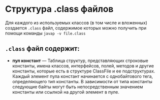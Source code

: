 # Структура .class файлов

Для каждого из используемых классов (в том числе и вложенных) создается `.class` файл, содержимое которых можно получить при помощи команды `javap -v file.class`

## `.class` файл содержит:

 - **пул констант** — Таблица структур, представляющих строковые константы, имена классов, интерфейсов, полей, методов и другие константы, которые есть в структуре ClassFile и ее подструктурах. Каждый элемент пула констант начинается с однобайтового тега, определяющего тип константы. В зависимости от типа константы следующие байты могут быть непосредственным значением константы или ссылкой на другой элемент в пуле.


